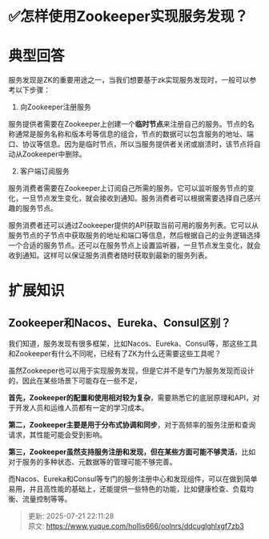 # ✅怎样使用Zookeeper实现服务发现？

# 典型回答


服务发现是ZK的重要用途之一，当我们想要基于zk实现服务发现时，一般可以参考以下步骤：



1. 向Zookeeper注册服务

服务提供者需要在Zookeeper上创建一个**临时节点**来注册自己的服务。节点的名称通常是服务名称和版本号等信息的组合，节点的数据可以包含服务的地址、端口、协议等信息。因为是临时节点，所以当服务提供者关闭或崩溃时，该节点将自动从Zookeeper中删除。



2. 客户端订阅服务

服务消费者需要在Zookeeper上订阅自己所需的服务。它可以监听服务节点的变化，一旦节点发生变化，就会接收到通知。服务消费者可以根据需要选择自己感兴趣的服务节点。





服务消费者还可以通过Zookeeper提供的API获取当前可用的服务列表。它可以从服务节点的子节点中获取服务的地址和端口等信息，然后根据自己的业务逻辑选择一个合适的服务节点。还可以在服务节点上设置监听器，一旦节点发生变化，就会收到通知。这样可以保证服务消费者随时获取到最新的服务列表。





# 扩展知识
## Zookeeper和Nacos、Eureka、Consul区别？


我们知道，服务发现有很多框架，比如Nacos、Eureka、Consul等，那这些工具和Zookeeper有什么不同呢，已经有了ZK为什么还需要这些工具呢？



虽然Zookeeper也可以用于实现服务发现，但是它并不是专门为服务发现而设计的，因此在某些场景下可能存在一些不足，

**首先，Zookeeper的配置和使用相对较为复杂**，需要熟悉它的底层原理和API，对于开发人员和运维人员都有一定的学习成本。



**第二，Zookeeper主要是用于分布式协调和同步**，对于高频率的服务注册和查询请求，其性能可能会受到影响。



**第三，Zookeeper虽然支持服务注册和发现，但在某些方面可能不够灵活**，比如对于服务的多种状态、元数据等的管理可能不够完善。



而Nacos、Eureka和Consul等专门的服务注册中心和发现组件，可以在做到简单易用，并且高性能的基础上，还能提供一些特色的功能，比如健康检查、负载均衡、流量控制等等。



> 更新: 2025-07-21 22:11:28  
> 原文: <https://www.yuque.com/hollis666/oolnrs/ddcuglghlxgf7zb3>